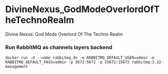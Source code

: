 # DivineNexus_GodModeOverlordOfTheTechnoRealm
Divine Nexus: God Mode Overlord Of The Techno Realm

### Run RabbitMQ as channels layers backend
```
docker run -d --name rabbitmq_dn -e RABBITMQ_DEFAULT_USER=admin -e RABBITMQ_DEFAULT_PASS=admin -p 5672:5672 -p 15672:15672 rabbitmq:3.12-management
```
